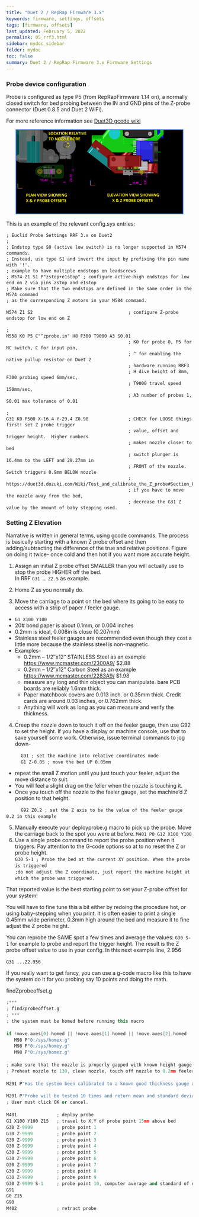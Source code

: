 ```yaml
---
title: "Duet 2 / RepRap Firmware 3.x"
keywords: firmware, settings, offsets
tags: [firmware, offsets]
last_updated: February 5, 2022
permalink: 05_rrf3.html
sidebar: mydoc_sidebar
folder: mydoc
toc: false
summary: Duet 2 / RepRap Firmware 3.x Firmware Settings
---
```

### Probe device configuration
Probe is configured as type P5 (from RepRapFirmware 1.14 on), a normally closed switch for bed probing between the IN and GND pins of the Z-probe connector (Duet 0.8.5 and Duet 2 WiFi).

For more reference information see <a href="https://duet3d.dozuki.com/Wiki/M558#Section_M558_in_RepRapFirmware_Num_3" target="blank"> Duet3D gcode wiki</a>

<div style="width:100%;text-align:center;"> 
<a href="images\05_probe-offsets-sm.png" data-lity> <img src="images\05_probe-offsets-sm.png" style="width:450px; border:2px solid CornflowerBlue"></a></div>

This is an example of the relevant config.sys entries:  


```
; Euclid Probe Settings RRF 3.x on Duet2
; 
; Endstop type S0 (active low switch) is no longer supported in M574 commands. 
; Instead, use type S1 and invert the input by prefixing the pin name with '!'.
; example to have multiple endstops on leadscrews
; M574 Z1 S1 P"zstop+e1stop" ; configure active-high endstops for low end on Z via pins zstop and e1stop
; Make sure that the two endstops are defined in the same order in the M574 command 
; as the corresponding Z motors in your M584 command. 

M574 Z1 S2                                    ; configure Z-probe endstop for low end on Z

;
M558 K0 P5 C"^zprobe.in" H8 F300 T9000 A3 S0.01      
                                              ; K0 for probe 0, P5 for NC switch, C for input pin, 
                                              ; ^ for enabling the native pullup resistor on Duet 2 
                                              ; hardware running RRF3  
                                              ; H dive height of 8mm, F300 probing speed 6mm/sec, 
                                              ; T9000 travel speed 150mm/sec,   
                                              ; A3 number of probes 1, S0.01 max tolerance of 0.01 

;
G31 K0 P500 X-16.4 Y-29.4 Z0.90               ; CHECK for LOOSE things first! set Z probe trigger 
                                              ; value, offset and trigger height.  Higher numbers
                                              ; makes nozzle closer to bed
                                              ; switch plunger is 16.4mm to the LEFT and 29.27mm in
                                              ; FRONT of the nozzle. Switch triggers 0.9mm BELOW nozzle
                                              ; https://duet3d.dozuki.com/Wiki/Test_and_calibrate_the_Z_probe#Section_Fine_tuning_the_trigger_height
                                              ; if you have to move the nozzle away from the bed, 
                                              ; decrease the G31 Z value by the amount of baby stepping used.

```  

### Setting Z Elevation
Narrative is written in general terms, using gcode commands. The process is basically starting with a known Z probe offset and then adding/subtracting the difference of the true and relative positions. Figure on doing it twice- once cold and then hot if you want more accurate height.

1. Assign an initial Z probe offset SMALLER than you will actually use to stop the probe HIGHER off the bed.  
In RRF ``` G31 … Z2.5 ``` as example.  

2. Home Z as you normally do.

3. Move the carriage to a point on the bed where its going to be easy to access with a strip of paper / feeler gauge.
 - ``` G1 X100 Y100 ```
 - 20# bond paper is about 0.1mm, or 0.004 inches
 - 0.2mm is ideal, 0.008in is close (0.207mm)
 - Stainless steel feeler gauges are recommended even though they cost a little more because the stainless steel is non-magnetic. 
  - Examples-
      - 0.2mm – 1/2″x12″ STAINLESS Steel as an example https://www.mcmaster.com/2300A9/ $2.88
      - 0.2mm – 1/2″x12″ Carbon Steel as an example https://www.mcmaster.com/2283A9/ $1.98
      - measure any long and thin object you can manipulate. bare PCB boards are reliably 1.6mm thick. 
      - Paper matchbook covers are 0.013 inch. or 0.35mm thick. Credit cards are around 0.03 inches, or 0.762mm thick. 
      - Anything will work as long as you can measure and verify the thickness.
4. Creep the nozzle down to touch it off on the feeler gauge, then use G92 to set the height. If you have a display or machine console, use that to save yourself some work. Otherwise, issue terminal commands to jog down-  

&nbsp; &nbsp; &nbsp; &nbsp; &nbsp; ``` G91 ; set the machine into relative coordinates mode ```  
&nbsp; &nbsp; &nbsp; &nbsp; &nbsp; ``` G1 Z-0.05 ; move the bed UP 0.05mm  ```

   - repeat the small Z motion until you just touch your feeler, adjust the move distance to suit.
   - You will feel a slight drag on the feller when the nozzle is touching it.  
   - Once you touch off the nozzle to the feeler gauge, set the machine’d Z position to that height.  <p>  

&nbsp; &nbsp; &nbsp; &nbsp; &nbsp; ``` G92 Z0.2 ; set the Z axis to be the value of the feeler gauge 0.2 in this example  ```  

5.  Manually execute your deployprobe.g macro to pick up the probe. Move the carriage back to the spot you were at before.
``` M401 P0 G12 X100 Y100 ```  
6. Use a single probe command to report the probe position when it triggers. Pay attention to the G-code options so at to no reset the Z or probe height.  
```G30 S-1 ; Probe the bed at the current XY position. When the probe is triggered ```   
```;do not adjust the Z coordinate, just report the machine height at which the probe was triggered. ```

That reported value is the best starting point to set your Z-probe offset for your system!  

You will have to fine tune this a bit either by redoing the procedure hot, or using baby-stepping when you print. It is often easier to print a single 0.45mm wide perimeter, 0.3mm high around the bed and measure it to fine adjust the Z probe height.  

You can reprobe the SAME spot a few times and average the values: ``` G30 S-1 ``` for example to probe and report the trigger height. The result is the Z probe offset value to use in your config. In this next example line, 2.956  

``` G31 ...Z2.956 ```   

If you really want to get fancy, you can use a g-code macro like this to have the system do it for you probing say 10 points and doing the math.

findZprobeoffset.g

``` cpp 
;***  
; findZprobeoffset.g  
; ***  
; the system must be homed before running this macro

if !move.axes[0].homed || !move.axes[1].homed || !move.axes[2].homed      ; If the printer hasnt been Y homed, home it
   M98 P"0:/sys/homex.g"  
   M98 P"0:/sys/homey.g"  
   M98 P"0:/sys/homez.g"  

; make sure that the nozzle is properly gapped with known height gauge before the start of the test
; Preheat nozzle to 130, clean nozzle, touch off nozzle to 0.2mm feeler gauge, G92 Z0.2 

M291 P"Has the system been calibrated to a known good thickness gauge and the height set via G92? Ok or Cancel?" R"WARNING" S3  

M291 P"Probe will be tested 10 times and return mean and standard deviation. Ok or Cancel?" R"WARNING" S3  
; User must click OK or cancel.  

M401               ; deploy probe
G1 X100 Y100 Z15   ; travel to X,Y of probe point 15mm above bed  
G30 Z-9999         ; probe point 1
G30 Z-9999         ; probe point 2
G30 Z-9999         ; probe point 3
G30 Z-9999         ; probe point 4
G30 Z-9999         ; probe point 5
G30 Z-9999         ; probe point 6
G30 Z-9999         ; probe point 7
G30 Z-9999         ; probe point 8
G30 Z-9999         ; probe point 9
G30 Z-9999 S-1     ; probe point 10, computer average and standard of deviation
G91
G0 Z15
G90
M402               ; retract probe
```
